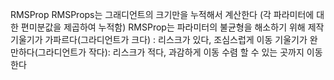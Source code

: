RMSProp
RMSProps는 그래디언트의 크기만을 누적해서 계산한다 (각 파라미터에 대한 편미분값을 제곱하여 누적함)
RMSProp는 파라미터의 불균형을 해소하기 위해 제작
기울기가 가파르다(그라디언트가 크다) : 리스크가 있다, 조심스럽게 이동
기울기가 완만하다(그라디언트가 작다): 리스크가 적다, 과감하게 이동
수렴 할 수 있는 곳까지 이동한다
